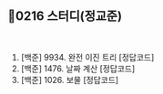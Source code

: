 ## 📘0216 스터디(정교준)
</br>

1. [백준] 9934.	완전 이진 트리 [정답코드]
2. [백준] 1476.	날짜 계산 [정답코드]
3. [백준] 1026.	보물 [정답코드]
